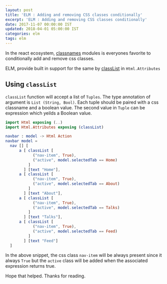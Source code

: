 ```yaml
---
layout: post
title: 'ELM : Adding and removing CSS classes conditionally'
excerpt: 'ELM : Adding and removing CSS classes conditionally'
date: 2017-11-07 00:00:00 IST
updated: 2018-04-01 05:00:00 IST
categories: elm
tags: elm
---
```


In the react ecosystem, [classnames](https://www.npmjs.com/package/classnames) modules is everyones favorite to conditionally add and remove css classes. 

ELM, provide built in support for the same by [classList](http://package.elm-lang.org/packages/elm-lang/html/2.0.0/Html-Attributes#classList) in `Html.Attributes`

## Using `classList`

`classList` function will accept a list of `Tuples`. The type annotation of argument is `List (String, Bool)`. Each tuple should be paired with a css classname and a boolean value. The second value in `Tuple` can be expression which yeilds a Boolean value.

```elm
import Html exposing (..)
import Html.Attributes exposing (classList)

navbar : model -> Html Action
navbar model =
  nav [] [
      a [ classList [
            ("nav-item", True),
            ("active", model.selectedTab == Home)
          ]
        ] [text "Home"],
      a [ classList [
            ("nav-item", True),
            ("active", model.selectedTab == About)
          ]
        ] [text "About"],
      a [ classList [
            ("nav-item", True),
            ("active", model.selectedTab == Talks)
          ]
        ] [text "Talks"],
      a [ classList [
            ("nav-item", True),
            ("active", model.selectedTab == Feed)
          ]
        ] [text "Feed"]
  ]
```

In the above snippet, the css class `nav-item` will be always present since it always `True` but the `active`
class will be added when the associated expression returns true.

Hope that helped. Thanks for reading.

